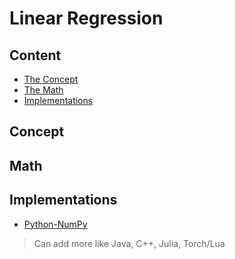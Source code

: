# Linear Regression

## Content
- [The Concept](#concept)
- [The Math](#math)
- [Implementations](#implementations)

## Concept

## Math

## Implementations

- [Python-NumPy]()


> Can add more like Java, C++, Julia, Torch/Lua
